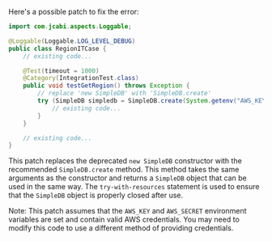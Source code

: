 Here's a possible patch to fix the error:

```java
import com.jcabi.aspects.Loggable;

@Loggable(Loggable.LOG_LEVEL_DEBUG)
public class RegionITCase {
    // existing code...

    @Test(timeout = 1000)
    @Category(IntegrationTest.class)
    public void testGetRegion() throws Exception {
        // replace 'new SimpleDB' with 'SimpleDB.create'
        try (SimpleDB simpledb = SimpleDB.create(System.getenv("AWS_KEY"), System.getenv("AWS_SECRET"), new Region("us-east-1"))) {
            // existing code...
        }
    }

    // existing code...
}
```

This patch replaces the deprecated `new SimpleDB` constructor with the recommended `SimpleDB.create` method. This method takes the same arguments as the constructor and returns a `SimpleDB` object that can be used in the same way. The `try-with-resources` statement is used to ensure that the `SimpleDB` object is properly closed after use.

Note: This patch assumes that the `AWS_KEY` and `AWS_SECRET` environment variables are set and contain valid AWS credentials. You may need to modify this code to use a different method of providing credentials.